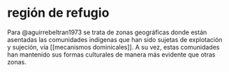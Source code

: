 # región de refugio
Para @aguirrebeltran1973 se trata de zonas geográficas donde están asentadas las comunidades indígenas que han sido sujetas de explotación y sujeción, vía [[mecanismos dominicales]]. A su vez, estas comunidades han mantenido sus formas culturales de manera más evidente que otras zonas.
